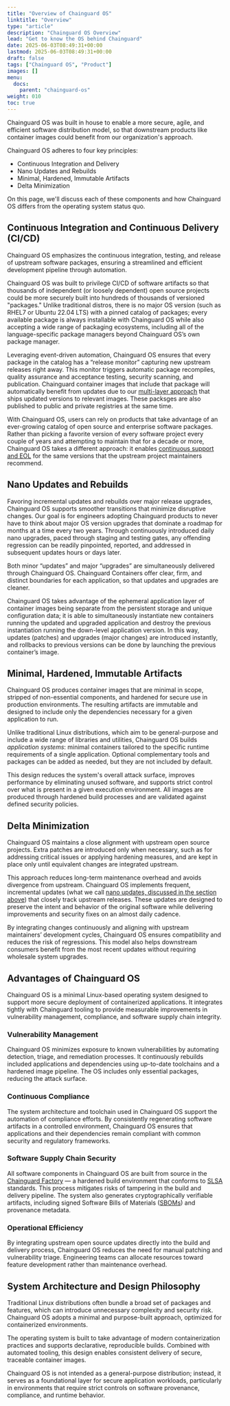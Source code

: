 ```yaml
---
title: "Overview of Chainguard OS"
linktitle: "Overview"
type: "article"
description: "Chainguard OS Overview"
lead: "Get to know the OS behind Chainguard"
date: 2025-06-03T08:49:31+00:00
lastmod: 2025-06-03T08:49:31+00:00
draft: false
tags: ["Chainguard OS", "Product"]
images: []
menu:
  docs:
    parent: "chainguard-os"
weight: 010
toc: true
---
```


Chainguard OS was built in house to enable a more secure, agile, and efficient software distribution model, so that downstream products like container images could benefit from our organization's approach. 

Chainguard OS adheres to four key principles:
* Continuous Integration and Delivery
* Nano Updates and Rebuilds
* Minimal, Hardened, Immutable Artifacts
* Delta Minimization

On this page, we'll discuss each of these components and how Chainguard OS differs from the operating system status quo.

## Continuous Integration and Continuous Delivery (CI/CD)

Chainguard OS emphasizes the continuous integration, testing, and release of upstream software packages, ensuring a streamlined and efficient development pipeline through automation.

Chainguard OS was built to privilege CI/CD of software artifacts so that thousands of independent (or loosely dependent) open source projects could be more securely built into hundreds of thousands of versioned "packages." Unlike traditional distros, there is no major OS version (such as RHEL7 or Ubuntu 22.04 LTS) with a pinned catalog of packages; every available package is always installable with Chainguard OS while also accepting a wide range of packaging ecosystems, including all of the language-specific package managers beyond Chainguard OS’s own package manager.

Leveraging event-driven automation, Chainguard OS ensures that every package in the catalog has a “release monitor” capturing new upstream releases right away. This monitor triggers automatic package recompiles, quality assurance and acceptance testing, security scanning, and publication. Chainguard container images that include that package will automatically benefit from updates due to our [multi-layer approach](/chainguard/chainguard-images/overview/#why-multi-layer-container-images) that ships updated versions to relevant images. These packsges are also published to public and private registries at the same time.

With Chainguard OS, users can rely on products that take advantage of an ever-growing catalog of open source and enterprise software packages. Rather than picking a favorite version of every software project every couple of years and attempting to maintain that for a decade or more, Chainguard OS takes a different approach: it enables [continuous support and EOL](/chainguard/chainguard-images/about/versions/) for the same versions that the upstream project maintainers recommend.

## Nano Updates and Rebuilds

Favoring incremental updates and rebuilds over major release upgrades, Chainguard OS supports smoother transitions that minimize disruptive changes. Our goal is for engineers adopting Chainguard products to never have to think about major OS version upgrades that dominate a roadmap for months at a time every two years. Through continuously introduced daily nano upgrades, paced through staging and testing gates, any offending regression can be readily pinpointed, reported, and addressed in subsequent updates hours or days later.

Both minor “updates” and major “upgrades” are simultaneously delivered through Chainguard OS. Chainguard Containers offer clear, firm, and distinct boundaries for each application, so that updates and upgrades are cleaner. 

Chainguard OS takes advantage of the ephemeral application layer of container images being separate from the persistent storage and unique configuration data; it is able to simultaneously instantiate new containers running the updated and upgraded application and destroy the previous instantiation running the down-level application version. In this way, updates (patches) and upgrades (major changes) are introduced instantly, and rollbacks to previous versions can be done by launching the previous container’s image.

## Minimal, Hardened, Immutable Artifacts

Chainguard OS produces container images that are minimal in scope, stripped of non-essential components, and hardened for secure use in production environments. The resulting artifacts are immutable and designed to include only the dependencies necessary for a given application to run.

Unlike traditional Linux distributions, which aim to be general-purpose and include a wide range of libraries and utilities, Chainguard OS builds _application systems_: minimal containers tailored to the specific runtime requirements of a single application. Optional complementary tools and packages can be added as needed, but they are not included by default.

This design reduces the system's overall attack surface, improves performance by eliminating unused software, and supports strict control over what is present in a given execution environment. All images are produced through hardened build processes and are validated against defined security policies.

## Delta Minimization

Chainguard OS maintains a close alignment with upstream open source projects. Extra patches are introduced only when necessary, such as for addressing critical issues or applying hardening measures, and are kept in place only until equivalent changes are integrated upstream.

This approach reduces long-term maintenance overhead and avoids divergence from upstream. Chainguard OS implements frequent, incremental updates (what we call [nano updates, discussed in the section above](/chainguard/chainguard-os/overview/#nano-updates-and-rebuilds)) that closely track upstream releases. These updates are designed to preserve the intent and behavior of the original software while delivering improvements and security fixes on an almost daily cadence.

By integrating changes continuously and aligning with upstream maintainers’ development cycles, Chainguard OS ensures compatibility and reduces the risk of regressions. This model also helps downstream consumers benefit from the most recent updates without requiring wholesale system upgrades.

## Advantages of Chainguard OS

Chainguard OS is a minimal Linux-based operating system designed to support more secure deployment of containerized applications. It integrates tightly with Chainguard tooling to provide measurable improvements in vulnerability management, compliance, and software supply chain integrity.

### Vulnerability Management
Chainguard OS minimizes exposure to known vulnerabilities by automating detection, triage, and remediation processes. It continuously rebuilds included applications and dependencies using up-to-date toolchains and a hardened image pipeline. The OS includes only essential packages, reducing the attack surface.

### Continuous Compliance
The system architecture and toolchain used in Chainguard OS support the automation of compliance efforts. By consistently regenerating software artifacts in a controlled environment, Chainguard OS ensures that applications and their dependencies remain compliant with common security and regulatory frameworks.

### Software Supply Chain Security
All software components in Chainguard OS are built from source in the [Chainguard Factory](https://www.youtube.com/watch?v=iU9hmW6hrGs) — a hardened build environment that conforms to [SLSA](https://slsa.dev/) standards. This process mitigates risks of tampering in the build and delivery pipeline. The system also generates cryptographically verifiable artifacts, including signed Software Bills of Materials ([SBOMs](/open-source/sbom/what-is-an-sbom/)) and provenance metadata.

### Operational Efficiency
By integrating upstream open source updates directly into the build and delivery process, Chainguard OS reduces the need for manual patching and vulnerability triage. Engineering teams can allocate resources toward feature development rather than maintenance overhead.

## System Architecture and Design Philosophy
Traditional Linux distributions often bundle a broad set of packages and features, which can introduce unnecessary complexity and security risk. Chainguard OS adopts a minimal and purpose-built approach, optimized for containerized environments.

The operating system is built to take advantage of modern containerization practices and supports declarative, reproducible builds. Combined with automated tooling, this design enables consistent delivery of secure, traceable container images.

Chainguard OS is not intended as a general-purpose distribution; instead, it serves as a foundational layer for secure application workloads, particularly in environments that require strict controls on software provenance, compliance, and runtime behavior.